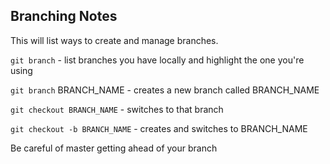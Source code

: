 ## Branching Notes

This will list ways to create and manage branches.

`git branch` - list branches you have locally and highlight the one you're using

`git branch` BRANCH_NAME - creates a new branch called BRANCH_NAME

`git checkout BRANCH_NAME` - switches to that branch

`git checkout -b BRANCH_NAME` - creates and switches to BRANCH_NAME

Be careful of master getting ahead of your branch
